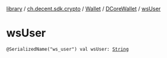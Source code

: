 [library](../../../index.md) / [ch.decent.sdk.crypto](../../index.md) / [Wallet](../index.md) / [DCoreWallet](index.md) / [wsUser](./ws-user.md)

# wsUser

`@SerializedName("ws_user") val wsUser: `[`String`](https://kotlinlang.org/api/latest/jvm/stdlib/kotlin/-string/index.html)